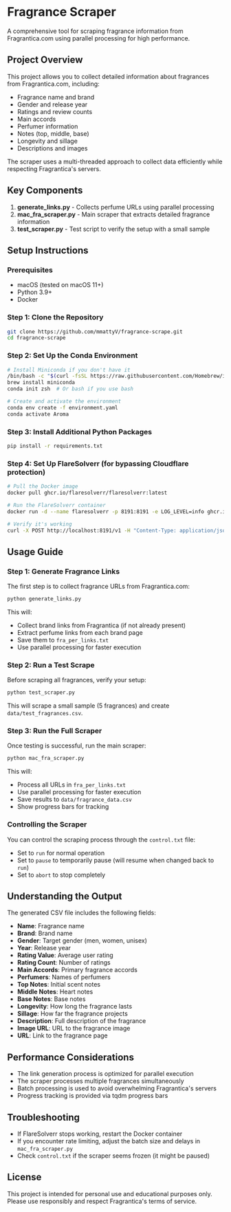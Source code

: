 # Fragrance Scraper

A comprehensive tool for scraping fragrance information from Fragrantica.com using parallel processing for high performance.

## Project Overview

This project allows you to collect detailed information about fragrances from Fragrantica.com, including:

- Fragrance name and brand
- Gender and release year
- Ratings and review counts
- Main accords
- Perfumer information
- Notes (top, middle, base)
- Longevity and sillage
- Descriptions and images

The scraper uses a multi-threaded approach to collect data efficiently while respecting Fragrantica's servers.

## Key Components

1. **generate_links.py** - Collects perfume URLs using parallel processing
2. **mac_fra_scraper.py** - Main scraper that extracts detailed fragrance information
3. **test_scraper.py** - Test script to verify the setup with a small sample

## Setup Instructions

### Prerequisites

- macOS (tested on macOS 11+)
- Python 3.9+
- Docker

### Step 1: Clone the Repository

```bash
git clone https://github.com/mmattyV/fragrance-scrape.git
cd fragrance-scrape
```

### Step 2: Set Up the Conda Environment

```bash
# Install Miniconda if you don't have it
/bin/bash -c "$(curl -fsSL https://raw.githubusercontent.com/Homebrew/install/HEAD/install.sh)"
brew install miniconda
conda init zsh  # Or bash if you use bash

# Create and activate the environment
conda env create -f environment.yaml
conda activate Aroma
```

### Step 3: Install Additional Python Packages

```bash
pip install -r requirements.txt
```

### Step 4: Set Up FlareSolverr (for bypassing Cloudflare protection)

```bash
# Pull the Docker image
docker pull ghcr.io/flaresolverr/flaresolverr:latest

# Run the FlareSolverr container
docker run -d --name flaresolverr -p 8191:8191 -e LOG_LEVEL=info ghcr.io/flaresolverr/flaresolverr:latest

# Verify it's working
curl -X POST http://localhost:8191/v1 -H "Content-Type: application/json" -d '{"cmd": "sessions.create", "session": "test"}'
```

## Usage Guide

### Step 1: Generate Fragrance Links

The first step is to collect fragrance URLs from Fragrantica.com:

```bash
python generate_links.py
```

This will:
- Collect brand links from Fragrantica (if not already present)
- Extract perfume links from each brand page
- Save them to `fra_per_links.txt`
- Use parallel processing for faster execution

### Step 2: Run a Test Scrape

Before scraping all fragrances, verify your setup:

```bash
python test_scraper.py
```

This will scrape a small sample (5 fragrances) and create `data/test_fragrances.csv`.

### Step 3: Run the Full Scraper

Once testing is successful, run the main scraper:

```bash
python mac_fra_scraper.py
```

This will:
- Process all URLs in `fra_per_links.txt`
- Use parallel processing for faster execution
- Save results to `data/fragrance_data.csv`
- Show progress bars for tracking

### Controlling the Scraper

You can control the scraping process through the `control.txt` file:

- Set to `run` for normal operation
- Set to `pause` to temporarily pause (will resume when changed back to `run`)
- Set to `abort` to stop completely

## Understanding the Output

The generated CSV file includes the following fields:

- **Name**: Fragrance name
- **Brand**: Brand name
- **Gender**: Target gender (men, women, unisex)
- **Year**: Release year
- **Rating Value**: Average user rating
- **Rating Count**: Number of ratings
- **Main Accords**: Primary fragrance accords
- **Perfumers**: Names of perfumers
- **Top Notes**: Initial scent notes
- **Middle Notes**: Heart notes
- **Base Notes**: Base notes
- **Longevity**: How long the fragrance lasts
- **Sillage**: How far the fragrance projects
- **Description**: Full description of the fragrance
- **Image URL**: URL to the fragrance image
- **URL**: Link to the fragrance page

## Performance Considerations

- The link generation process is optimized for parallel execution
- The scraper processes multiple fragrances simultaneously
- Batch processing is used to avoid overwhelming Fragrantica's servers
- Progress tracking is provided via tqdm progress bars

## Troubleshooting

- If FlareSolverr stops working, restart the Docker container
- If you encounter rate limiting, adjust the batch size and delays in `mac_fra_scraper.py`
- Check `control.txt` if the scraper seems frozen (it might be paused)

## License

This project is intended for personal use and educational purposes only. Please use responsibly and respect Fragrantica's terms of service.
